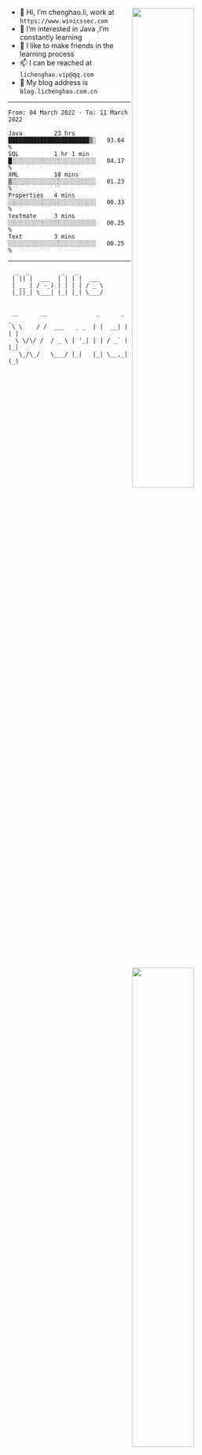 [<img align="right" width="50%" src="https://github-readme-stats.vercel.app/api?username=lichlaughing&show_icons=true">](https://metrics.lecoq.io/ouuan?template=classic)
- 👋 Hi, I’m chenghao.li, work at `https://www.winicssec.com`
- 👀 I’m interested in Java ,I’m constantly learning
- 💞️ I like to make friends in the learning process
- 📫 I can be reached at `lichenghao.vip@qq.com`
- 🔗 My blog address is `blog.lichenghao.com.cn`


------
<!--START_SECTION:waka-->

```text
From: 04 March 2022 - To: 11 March 2022

Java         23 hrs          ███████████████████████▒░   93.64 %
SQL          1 hr 1 min      █░░░░░░░░░░░░░░░░░░░░░░░░   04.17 %
XML          18 mins         ▒░░░░░░░░░░░░░░░░░░░░░░░░   01.23 %
Properties   4 mins          ░░░░░░░░░░░░░░░░░░░░░░░░░   00.33 %
textmate     3 mins          ░░░░░░░░░░░░░░░░░░░░░░░░░   00.25 %
Text         3 mins          ░░░░░░░░░░░░░░░░░░░░░░░░░   00.25 %
```

<!--END_SECTION:waka-->

------

[<img align="right" width="50%" src="https://www.clustrmaps.com/map_v2.png?cl=ffffff&w=300&t=tt&d=o2HGaalky8OiHBxnoPq9wPYTNv7qpo8ua9FG06sBqt4&co=2d78ad&ct=ffffff">](https://github.com/lichlaughing)

```
  _  _         _   _       
 | || |  ___  | | | |  ___ 
 | __ | / -_) | | | | / _ \
 |_||_| \___| |_| |_| \___/
                           
```
```
 __      __              _      _     _ 
 \ \    / /  ___   _ _  | |  __| |   | |
  \ \/\/ /  / _ \ | '_| | | / _` |   |_|
   \_/\_/   \___/ |_|   |_| \__,_|   (_)
                                        
```

